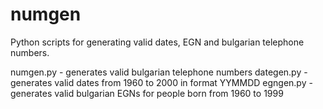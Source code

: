 # numgen
Python scripts for generating valid dates, EGN and bulgarian telephone numbers.

numgen.py - generates valid bulgarian telephone numbers
dategen.py - generates valid dates from 1960 to 2000 in format YYMMDD
egngen.py - generates valid bulgarian EGNs for people born from 1960 to 1999
